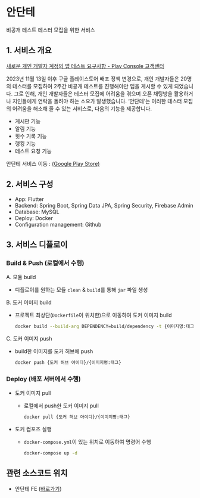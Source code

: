 # 안단테

비공개 테스트 테스터 모집을 위한 서비스

## 1. 서비스 개요

[새로운 개인 개발자 계정의 앱 테스트 요구사항 - Play Console 고객센터](https://support.google.com/googleplay/android-developer/answer/14151465?hl=ko)

2023년 11월 13일 이후 구글 플레이스토어 배포 정책 변경으로, 개인 개발자들은 20명의 테스터를 모집하여 2주간 비공개 테스트를 진행해야만 앱을 게시할 수 있게 되었습니다. 그로 인해, 개인 개발자들은 테스터 모집에 어려움을 겪으며 오픈 채팅방을 활용하거나 지인들에게 연락을 돌려야 하는 소요가 발생했습니다. ‘안단테’는 이러한 테스터 모집의 어려움을 해소해 줄 수 있는 서비스로, 다음의 기능을 제공합니다.

- 게시판 기능
- 알림 기능
- 횟수 기록 기능
- 랭킹 기능
- 테스트 요청 기능

안단테 서비스 이동 : [(Google Play Store)](https://play.google.com/store/apps/details?id=com.codekunst.and20roid&pcampaignid=web_share)

## 2. 서비스 구성

- App: Flutter
- Backend: Spring Boot, Spring Data JPA, Spring Security, Firebase Admin
- Database: MySQL
- Deploy: Docker
- Configuration management: Github

## 3. 서비스 디플로이

### Build & Push (로컬에서 수행)

A. 모듈 build

- 디플로이를 원하는 모듈 `clean` & `build`를 통해 `jar` 파일 생성

B. 도커 이미지 build

- 프로젝트 최상단(`Dockerfile`이 위치한)으로 이동하여 도커 이미지 build
    
    ```bash
    docker build --build-arg DEPENDENCY=build/dependency -t {이미지명:태그} --platform linux/amd64 .
    ```
    

C. 도커 이미지 push

- build한 이미지를 도커 허브에 push
    
    ```bash
    docker push {도커 허브 아이디}/{이미지명:태그}
    ```
    

### Deploy (배포 서버에서 수행)

- 도커 이미지 pull
    - 로컬에서 push한 도커 이미지 pull
        
        ```bash
        docker pull {도커 허브 아이디}/{이미지명:태그}
        ```
        
- 도커 컴포즈 실행
    - `docker-compose.yml`이 있는 위치로 이동하여 명령어 수행
        
        ```bash
        docker-compose up -d
        ```
        

## 관련 소스코드 위치

- 안단테 FE ([바로가기](https://github.com/and20roid/And20Roid-FE))
